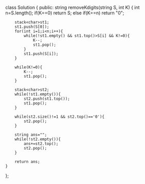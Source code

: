 class Solution {
  public:
    string removeKdigits(string S, int K) {
          int n=S.length();
        if(K==0) return S;
        else if(K==n) return "0";
        
        stack<char>st1;
        st1.push(S[0]);
        for(int i=1;i<n;i++){
            while(!st1.empty() && st1.top()>S[i] && K!=0){
                K--;
                st1.pop();
            }
            st1.push(S[i]);
        }
        
        while(K!=0){
            K--;
            st1.pop();
        }
        
        stack<char>st2;
        while(!st1.empty()){
            st2.push(st1.top());
            st1.pop();
        }
        
        while(st2.size()!=1 && st2.top()=='0'){
            st2.pop();
        }
        
        string ans="";
        while(!st2.empty()){
            ans+=st2.top();
            st2.pop();
        }
        
        return ans;
    }
};
